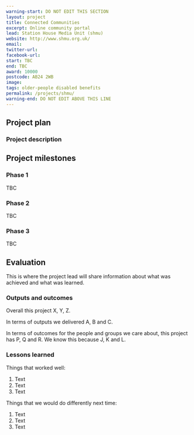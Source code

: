 ```yaml
---
warning-start: DO NOT EDIT THIS SECTION
layout: project
title: Connected Communities
excerpt: Online community portal
lead: Station House Media Unit (shmu)
website: http://www.shmu.org.uk/
email: 
twitter-url: 
facebook-url: 
start: TBC
end: TBC
award: 10000
postcode: AB24 2WB
image:
tags: older-people disabled benefits 
permalink: /projects/shmu/
warning-end: DO NOT EDIT ABOVE THIS LINE
---
```


## Project plan

### Project description





## Project milestones

### Phase 1

TBC

### Phase 2

TBC

### Phase 3

TBC



## Evaluation

This is where the project lead will share information about what was achieved and what was learned.

### Outputs and outcomes

Overall this project X, Y, Z.

In terms of outputs we delivered A, B and C.

In terms of outcomes for the people and groups we care about, this project has P, Q and R. We know this because J, K and L.

### Lessons learned

Things that worked well:

1. Text
2. Text
3. Text

Things that we would do differently next time:

1. Text
2. Text
3. Text
